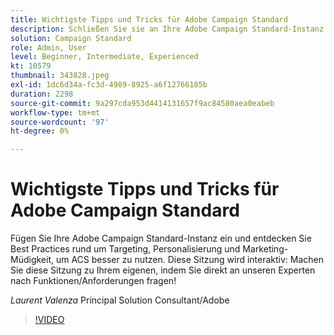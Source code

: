 ```yaml
---
title: Wichtigste Tipps und Tricks für Adobe Campaign Standard
description: Schließen Sie sie an Ihre Adobe Campaign Standard-Instanz an und entdecken Sie Best Practices für Targeting, Personalisierung und Marketing-Müdigkeit, um A besser zu nutzen... (Beschreibungen sollten zwischen 60 und 160 Zeichen lang sein)
solution: Campaign Standard
role: Admin, User
level: Beginner, Intermediate, Experienced
kt: 10579
thumbnail: 343828.jpeg
exl-id: 1dc6d34a-fc3d-4989-8925-a6f12766105b
duration: 2298
source-git-commit: 9a297cda953d4414131657f9ac84580aea0eabeb
workflow-type: tm+mt
source-wordcount: '97'
ht-degree: 0%

---
```


# Wichtigste Tipps und Tricks für Adobe Campaign Standard

Fügen Sie Ihre Adobe Campaign Standard-Instanz ein und entdecken Sie Best Practices rund um Targeting, Personalisierung und Marketing-Müdigkeit, um ACS besser zu nutzen. Diese Sitzung wird interaktiv: Machen Sie diese Sitzung zu Ihrem eigenen, indem Sie direkt an unseren Experten nach Funktionen/Anforderungen fragen!

*Laurent Valenza* Principal Solution Consultant/Adobe

>[!VIDEO](https://video.tv.adobe.com/v/343828/?quality=12&learn=on)

